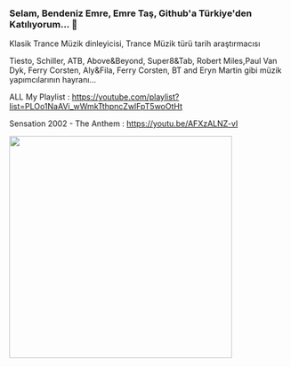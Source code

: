 ### Selam, Bendeniz Emre, Emre Taş, Github'a Türkiye'den Katılıyorum...  👋

Klasik Trance Müzik dinleyicisi, Trance Müzik türü tarih araştırmacısı

Tiesto, Schiller, ATB, Above&Beyond, Super8&Tab, Robert Miles,Paul Van Dyk, Ferry Corsten, Aly&Fila, Ferry Corsten, BT and Eryn Martin gibi müzik yapımcılarının hayranı... 

ALL My Playlist : https://youtube.com/playlist?list=PLOo1NaAVi_wWmkTthpncZwlFpT5woOtHt

Sensation 2002 - The Anthem : https://youtu.be/AFXzALNZ-vI

<img src="https://raw.githubusercontent.com/emretasnet/emretasnet/master/images/R-113401-1198089680.jpeg.jpg" width="400px">

<!--
**emretasnet/emretasnet** is a ✨ _special_ ✨ repository because its `README.md` (this file) appears on your GitHub profile.

Here are some ideas to get you started:

- 🔭 I’m currently working on ...
- 🌱 I’m currently learning ...
- 👯 I’m looking to collaborate on ...
- 🤔 I’m looking for help with ...
- 💬 Ask me about ...
- 📫 How to reach me: ...
- 😄 Pronouns: ...
- ⚡ Fun fact: ...
-->
